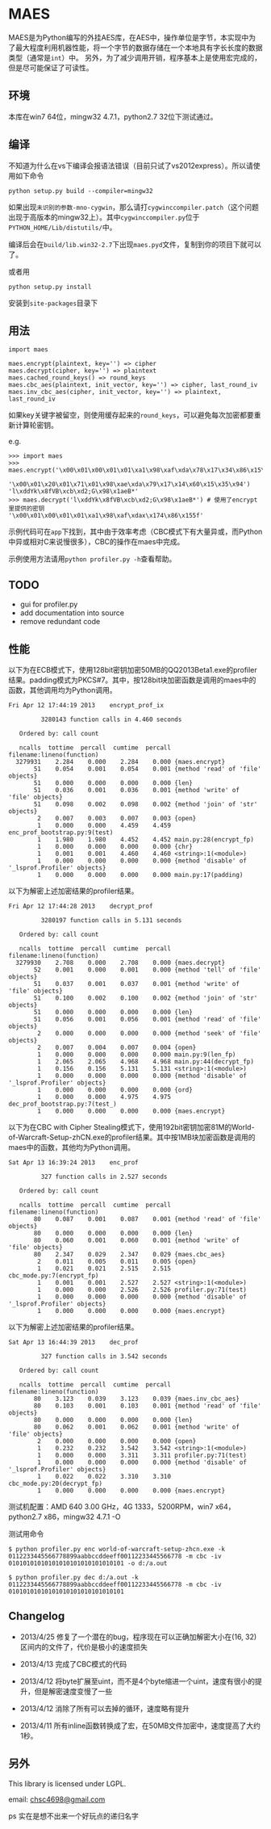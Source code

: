 MAES
====

MAES是为Python编写的外挂AES库，在AES中，操作单位是字节，本实现中为了最大程度利用机器性能，将一个字节的数据存储在一个本地具有字长长度的数据类型（通常是`int`）中。 另外，为了减少调用开销，程序基本上是使用宏完成的，但是尽可能保证了可读性。


环境
----

本库在win7 64位，mingw32 4.7.1，python2.7 32位下测试通过。


编译
----

不知道为什么在vs下编译会报语法错误（目前只试了vs2012express）。所以请使用如下命令

    python setup.py build --compiler=mingw32

如果出现`未识别的参数-mno-cygwin`，那么请打`cygwinccompiler.patch`（这个问题出现于高版本的mingw32上）。其中`cygwinccompiler.py`位于`PYTHON_HOME/Lib/distutils/`中。

编译后会在`build/lib.win32-2.7`下出现`maes.pyd`文件，复制到你的项目下就可以了。

或者用

    python setup.py install

安装到`site-packages`目录下


用法
----

    import maes

    maes.encrypt(plaintext, key='') => cipher
    maes.decrypt(cipher, key='') => plaintext
    maes.cached_round_keys() => round_keys
    maes.cbc_aes(plaintext, init_vector, key='') => cipher, last_round_iv
    maes.inv_cbc_aes(cipher, init_vector, key='') => plaintext, last_round_iv

如果key关键字被留空，则使用缓存起来的`round_keys`，可以避免每次加密都要重新计算轮密钥。

e.g.

    >>> import maes
    >>> maes.encrypt('\x00\x01\x00\x01\x01\xa1\x98\xaf\xda\x78\x17\x34\x86\x15\x35\x66',
                     '\x00\x01\x20\x01\x71\x01\x98\xae\xda\x79\x17\x14\x60\x15\x35\x94')
    'l\xddYk\x8fVB\xcb\xd2;G\x98\x1aeB*'
    >>> maes.decrypt('l\xddYk\x8fVB\xcb\xd2;G\x98\x1aeB*') # 使用了encrypt里提供的密钥
    '\x00\x01\x00\x01\x01\xa1\x98\xaf\xdax\x174\x86\x155f'

示例代码可在`app`下找到，其中由于效率考虑（CBC模式下有大量异或，而Python中异或相对C来说慢很多），CBC的操作在maes中完成。

示例使用方法请用`python profiler.py -h`查看帮助。


TODO
----

* gui for profiler.py
* add documentation into source
* remove redundant code


性能
----

以下为在ECB模式下，使用128bit密钥加密50MB的QQ2013Beta1.exe的profiler结果。padding模式为PKCS#7。其中，按128bit块加密函数是调用的maes中的函数，其他调用均为Python调用。

    Fri Apr 12 17:44:19 2013    encrypt_prof_ix

             3280143 function calls in 4.460 seconds

       Ordered by: call count

       ncalls  tottime  percall  cumtime  percall filename:lineno(function)
      3279931    2.284    0.000    2.284    0.000 {maes.encrypt}
           51    0.054    0.001    0.054    0.001 {method 'read' of 'file' objects}
           51    0.000    0.000    0.000    0.000 {len}
           51    0.036    0.001    0.036    0.001 {method 'write' of 'file' objects}
           51    0.098    0.002    0.098    0.002 {method 'join' of 'str' objects}
            2    0.007    0.003    0.007    0.003 {open}
            1    0.000    0.000    4.459    4.459 enc_prof_bootstrap.py:9(test)
            1    1.980    1.980    4.452    4.452 main.py:28(encrypt_fp)
            1    0.000    0.000    0.000    0.000 {chr}
            1    0.001    0.001    4.460    4.460 <string>:1(<module>)
            1    0.000    0.000    0.000    0.000 {method 'disable' of '_lsprof.Profiler' objects}
            1    0.000    0.000    0.000    0.000 main.py:17(padding)


以下为解密上述加密结果的profiler结果。

    Fri Apr 12 17:44:28 2013    decrypt_prof

             3280197 function calls in 5.131 seconds

       Ordered by: call count

       ncalls  tottime  percall  cumtime  percall filename:lineno(function)
      3279930    2.708    0.000    2.708    0.000 {maes.decrypt}
           52    0.001    0.000    0.001    0.000 {method 'tell' of 'file' objects}
           51    0.037    0.001    0.037    0.001 {method 'write' of 'file' objects}
           51    0.100    0.002    0.100    0.002 {method 'join' of 'str' objects}
           51    0.000    0.000    0.000    0.000 {len}
           51    0.056    0.001    0.056    0.001 {method 'read' of 'file' objects}
            2    0.000    0.000    0.000    0.000 {method 'seek' of 'file' objects}
            2    0.007    0.004    0.007    0.004 {open}
            1    0.000    0.000    0.000    0.000 main.py:9(len_fp)
            1    2.065    2.065    4.968    4.968 main.py:44(decrypt_fp)
            1    0.156    0.156    5.131    5.131 <string>:1(<module>)
            1    0.000    0.000    0.000    0.000 {method 'disable' of '_lsprof.Profiler' objects}
            1    0.000    0.000    0.000    0.000 {ord}
            1    0.000    0.000    4.975    4.975 dec_prof_bootstrap.py:7(test_)
            1    0.000    0.000    0.000    0.000 {maes.encrypt}


以下为在CBC with Cipher Stealing模式下，使用192bit密钥加密81M的World-of-Warcraft-Setup-zhCN.exe的profiler结果。其中按1MB块加密函数是调用的maes中的函数，其他均为Python调用。

    Sat Apr 13 16:39:24 2013    enc_prof

             327 function calls in 2.527 seconds

       Ordered by: call count

       ncalls  tottime  percall  cumtime  percall filename:lineno(function)
           80    0.087    0.001    0.087    0.001 {method 'read' of 'file' objects}
           80    0.000    0.000    0.000    0.000 {len}
           80    0.060    0.001    0.060    0.001 {method 'write' of 'file' objects}
           80    2.347    0.029    2.347    0.029 {maes.cbc_aes}
            2    0.011    0.005    0.011    0.005 {open}
            1    0.021    0.021    2.515    2.515 cbc_mode.py:7(encrypt_fp)
            1    0.001    0.001    2.527    2.527 <string>:1(<module>)
            1    0.000    0.000    2.526    2.526 profiler.py:71(test)
            1    0.000    0.000    0.000    0.000 {method 'disable' of '_lsprof.Profiler' objects}
            1    0.000    0.000    0.000    0.000 {maes.encrypt}


以下为解密上述加密结果的profiler结果。

    Sat Apr 13 16:44:39 2013    dec_prof

             327 function calls in 3.542 seconds

       Ordered by: call count

       ncalls  tottime  percall  cumtime  percall filename:lineno(function)
           80    3.123    0.039    3.123    0.039 {maes.inv_cbc_aes}
           80    0.103    0.001    0.103    0.001 {method 'read' of 'file' objects}
           80    0.000    0.000    0.000    0.000 {len}
           80    0.062    0.001    0.062    0.001 {method 'write' of 'file' objects}
            2    0.000    0.000    0.000    0.000 {open}
            1    0.232    0.232    3.542    3.542 <string>:1(<module>)
            1    0.000    0.000    3.311    3.311 profiler.py:71(test)
            1    0.000    0.000    0.000    0.000 {method 'disable' of '_lsprof.Profiler' objects}
            1    0.022    0.022    3.310    3.310 cbc_mode.py:20(decrypt_fp)
            1    0.000    0.000    0.000    0.000 {maes.encrypt}


测试机配置：AMD 640 3.00 GHz，4G 1333，5200RPM，win7 x64，python2.7 x86，mingw32 4.7.1 -O

测试用命令

    $ python profiler.py enc world-of-warcraft-setup-zhcn.exe -k 0112233445566778899aabbccddeeff00112233445566778 -m cbc -iv 01010101010101010101010101010101 -o d:/a.out

    $ python profiler.py dec d:/a.out -k 0112233445566778899aabbccddeeff00112233445566778 -m cbc -iv 01010101010101010101010101010101
    

Changelog
---------

* 2013/4/25 修复了一个潜在的bug，程序现在可以正确加解密大小在(16, 32)区间内的文件了，代价是极小的速度损失

* 2013/4/13 完成了CBC模式的代码

* 2013/4/12 将byte扩展至uint，而不是4个byte缩进一个uint，速度有很小的提升，但是解密速度变慢了一些

* 2013/4/12 消除了所有可以去掉的循环，速度略有提升

* 2013/4/11 所有inline函数转换成了宏，在50MB文件加密中，速度提高了大约1秒。



另外
----

This library is licensed under LGPL.

email: chsc4698@gmail.com

ps 实在是想不出来一个好玩点的递归名字


